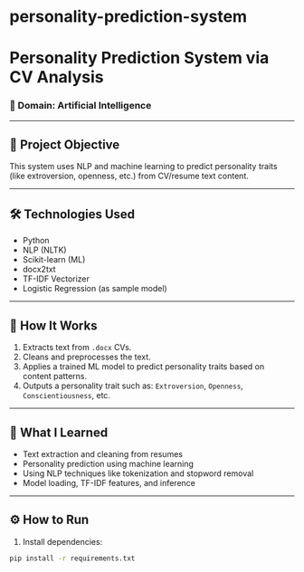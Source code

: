 # personality-prediction-system
# Personality Prediction System via CV Analysis

### 🧠 Domain: Artificial Intelligence  

---

## 🎯 Project Objective
This system uses NLP and machine learning to predict personality traits (like extroversion, openness, etc.) from CV/resume text content.

---

## 🛠️ Technologies Used
- Python
- NLP (NLTK)
- Scikit-learn (ML)
- docx2txt
- TF-IDF Vectorizer
- Logistic Regression (as sample model)

---

## 🔬 How It Works
1. Extracts text from `.docx` CVs.
2. Cleans and preprocesses the text.
3. Applies a trained ML model to predict personality traits based on content patterns.
4. Outputs a personality trait such as: `Extroversion`, `Openness`, `Conscientiousness`, etc.

---

## 🧠 What I Learned
- Text extraction and cleaning from resumes
- Personality prediction using machine learning
- Using NLP techniques like tokenization and stopword removal
- Model loading, TF-IDF features, and inference

---

## ⚙️ How to Run

1. Install dependencies:
```bash
pip install -r requirements.txt
